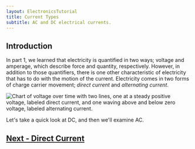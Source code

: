 ```yaml
---
layout: ElectronicsTutorial
title: Current Types
subtitle: AC and DC electrical currents.
---
```


## Introduction

In part 1, we learned that electricity is quantified in two ways; voltage and amperage, which describe force and quantity, respectively. However, in addition to those quantifiers, there is one other characteristic of electricity that has to do with the motion of the current. Electricity comes in two forms of charge carrier movement; _direct current_ and _alternating current_.

![Chart of voltage over time with two lines, one at a steady positive voltage, labeled direct current, and one waving above and below zero voltage, labeled alternating current.](../Support_Files/AC_DC.svg)

Let's take a quick look at DC, and then we'll examine AC.

## [Next - Direct Current](../Direct_Current)
